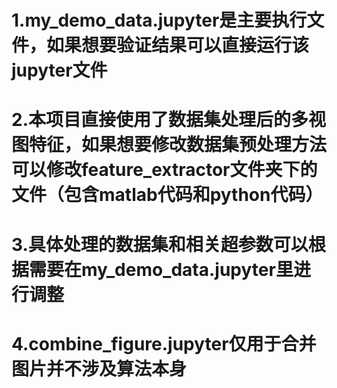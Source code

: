 # 1.my_demo_data.jupyter是主要执行文件，如果想要验证结果可以直接运行该jupyter文件
# 2.本项目直接使用了数据集处理后的多视图特征，如果想要修改数据集预处理方法可以修改feature_extractor文件夹下的文件（包含matlab代码和python代码）
# 3.具体处理的数据集和相关超参数可以根据需要在my_demo_data.jupyter里进行调整
# 4.combine_figure.jupyter仅用于合并图片并不涉及算法本身
